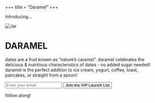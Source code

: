 +++
title = "Daramel"
+++


<main>

<p class="description-left">
Introducing...
</p>

<!-- <img src="/images/logo.png" alt="Logo"> -->

<img src="/images/jar.png" alt="Jar" class="jar-logo">

# DARAMEL


<p class="description">
dates are a fruit known as “nature’s caramel”. daramel celebrates the delicious & nutritious characteristics of dates - no added sugar needed! daramel is the perfect addition to ice cream, yogurt, coffee, toast, pancakes, or straight from a spoon!
</p>



<form id="signup-form" action="https://script.google.com/macros/s/AKfycbz7DQ2WuMorzx72GKAy6a-DOev-EVsGjvBazkYVM4vR9zCEZVCfNlbYzp87u8ql8nzm/exec" method="POST" target="hidden_iframe">
  <input type="email" name="email" placeholder="Enter your email" required>
  <button type="submit">Join the VIP Launch List</button>
</form>

<iframe name="hidden_iframe" style="display:none;"></iframe>

<p id="response"></p>

<script src="https://cdn.jsdelivr.net/npm/canvas-confetti@1.6.0/dist/confetti.browser.min.js"></script>
<script>
const form = document.getElementById('signup-form');
const responseEl = document.getElementById('response');


form.addEventListener('submit', (e) => {
  // Wait a tiny bit for the form to submit
  setTimeout(() => {
    responseEl.textContent = "🎉 Thanks! You're on the list!";
    confetti({ particleCount: 150, spread: 100, origin: { y: 0.6 } });
    form.reset();
  }, 100);
});
</script>

<div class="social-follow">
  <p>follow along!</p>
  <a href="https://www.tiktok.com/@eatdaramel" target="_blank" aria-label="TikTok">
    <i class="fab fa-tiktok social-icon"></i>
  </a>
  <a href="https://www.instagram.com/eatdaramel/" target="_blank" aria-label="Instagram">
    <i class="fab fa-instagram social-icon"></i>
  </a>
</div>



<!-- Falling date logos -->

<script>
const logoImages = [
  "/images/logo.png"
  // "/images/dara1.png",
  // "/images/dara2.png",
  // "/images/dara3.png",
  // "/images/dara4.png",
  // "/images/dara5.png",
  // "/images/dara6.png",
  // "/images/dara7.png",
  // "/images/dara8.png",
  // "/images/dara9.png",
  // "/images/dara10.png",
  // "/images/dara11.png",
  // "/images/dara12.png",
];
</script>


<canvas id="logo-canvas" style="position:fixed; top:0; left:0; pointer-events:none; z-index:9999;"></canvas>

<script>
const canvas = document.getElementById("logo-canvas");
const ctx = canvas.getContext("2d");
canvas.width = window.innerWidth;
canvas.height = window.innerHeight;

const logos = [];
const totalLogos = 30; // number of logos falling at once

// Preload images
const loadedImages = logoImages.map(src => {
  const img = new Image();
  img.src = src;
  return img;
});

// Initialize falling logos
for (let i = 0; i < totalLogos; i++) {
  logos.push({
    x: Math.random() * canvas.width,
    y: Math.random() * canvas.height,
    speed: 1 + Math.random() * 1.5,
    size: 30 + Math.random() * 30,
    img: loadedImages[Math.floor(Math.random() * loadedImages.length)]
  });
}

function animate() {
  ctx.clearRect(0, 0, canvas.width, canvas.height);

  logos.forEach(logo => {
    ctx.drawImage(logo.img, logo.x, logo.y, logo.size, logo.size);
    const isMobile = window.innerWidth <= 480;
    const speedFactor = isMobile ? 0.8 : 1;
    logo.y += logo.speed * speedFactor;
    logo.x += Math.sin(logo.y / 50); // optional slight side-to-side drift

    if (logo.y > canvas.height) {
      logo.y = -logo.size; // reset to top
      logo.x = Math.random() * canvas.width;
      logo.img = loadedImages[Math.floor(Math.random() * loadedImages.length)]; // pick a new random logo
    }
  });

  requestAnimationFrame(animate);
}

// Start animation once images are loaded
Promise.all(loadedImages.map(img => {
  return new Promise(resolve => {
    img.onload = resolve;
  });
})).then(() => animate());

// Resize canvas on window resize
window.addEventListener("resize", () => {
  canvas.width = window.innerWidth;
  canvas.height = window.innerHeight;
});
</script>

</main>